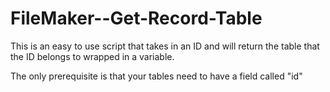 FileMaker--Get-Record-Table
===========================

This is an easy to use script that takes in an ID and will return the table that the ID belongs to wrapped in a variable.

The only prerequisite is that your tables need to have a field called "id"